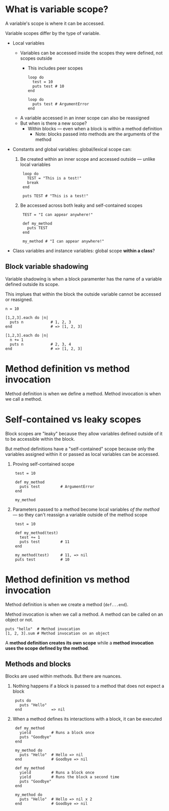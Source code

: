 # What is variable scope?

A variable's scope is where it can be accessed.

Variable scopes differ by the type of variable.

- Local variables
  - Variables can be accessed inside the scopes they were defined, not scopes outside
    - This includes peer scopes


          loop do
            test = 10
            puts test # 10
          end

          loop do
            puts test # ArgumentError
          end

  - A variable accessed in an inner scope can also be reassigned
  - But when is there a new scope?
    - Within blocks — even when a block is within a method definition
      - Note: blocks passed into methods are the arguments of the method

- Constants and global variables: global/lexical scope can:

  1. Be created within an inner scope and accessed outside — unlike local variables

          loop do
            TEST = "This is a test!"
            break
          end

          puts TEST # "This is a test!"

  2. Be accessed across both leaky and self-contained scopes

          TEST = "I can appear anywhere!"

          def my_method
            puts TEST
          end

          my_method # "I can appear anywhere!"

- Class variables and instance variables: global scope **within a class**?

## Block variable shadowing

Variable shadowing is when a block paramenter has the name of a variable defined outside its scope.

This implues that within the block the outside variable cannot be accessed or reasigned.

    n = 10

    [1,2,3].each do |n|
      puts n            # 1, 2, 3
    end                 # => [1, 2, 3]

    [1,2,3].each do |n|
      n += 1
      puts n            # 2, 3, 4
    end                 # => [1, 2, 3]

# Method definition vs method invocation

Method definition is when we define a method. Method invocation is when we call a method.

# Self-contained vs leaky scopes

Block scopes are "leaky" because they allow variables defined outside of it to be accessible within the block.

But method definitions have a "self-contained" scope because only the variables assigned within it or passed as local variables can be accessed.

1. Proving self-contained scope

        test = 10

        def my_method
          puts test         # ArgumentError
        end

        my_method


2. Parameters passed to a method become local variables *of the method* — so they can't reassign a variable outside of the method scope

        test = 10

        def my_method(test)
          test += 1
          puts test         # 11
        end

        my_method(test)     # 11, => nil
        puts test           # 10

# Method definition vs method invocation

Method definition is when we create a method (`def...end`).

Method invocation is when we call a method. A method can be called on an object or not.

    puts "hello"  # Method invocation
    [1, 2, 3].sum # Method invocation on an object

A **method definition creates its own scope** while a **method invocation uses the scope defined by the method**.

## Methods and blocks

Blocks are used within methods. But there are nuances.

1. Nothing happens if a block is passed to a method that does not expect a block

        puts do
          puts "Hello"
        end             => nil

2. When a method defines its interactions with a block, it can be executed

        def my_method
          yield         # Runs a block once
          puts "Goodbye"
        end

        my_method do
          puts "Hello"  # Hello => nil
        end             # Goodbye => nil

        def my_method
          yield         # Runs a block once
          yield         # Runs the block a second time
          puts "Goodbye"
        end

        my_method do
          puts "Hello"  # Hello => nil x 2
        end             # Goodbye => nil

